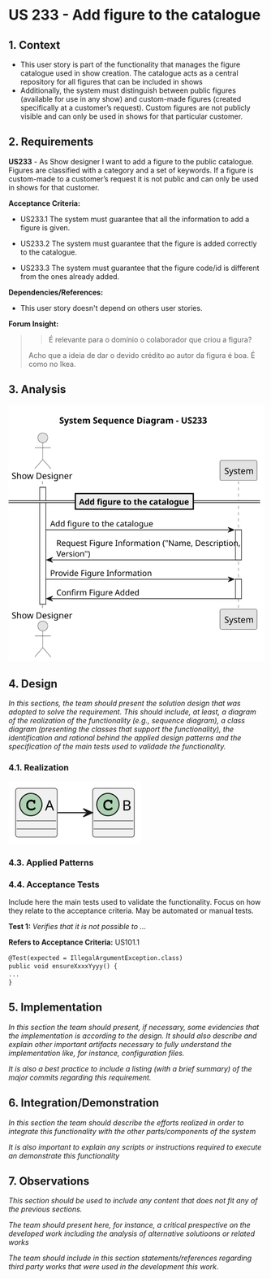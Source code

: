 # US 233 - Add figure to the catalogue


## 1. Context

* This user story is part of the functionality that manages the figure catalogue used in show creation. 
The catalogue acts as a central repository for all figures that can be included in shows
* Additionally, the system must distinguish between public figures (available for use in any show) and custom-made figures (created specifically at a customer’s request). 
Custom figures are not publicly visible and can only be used in shows for that particular customer.

## 2. Requirements

**US233** - As Show designer I want to add a figure to the public catalogue.
Figures are classified with a category and a set of keywords.
If a figure is custom-made to a customer’s request it is not public and can only be used in shows for that customer.


**Acceptance Criteria:**

- US233.1 The system must guarantee that all the information to add a figure is given.

- US233.2 The system must guarantee that the figure is added correctly to the catalogue.

- US233.3 The system must guarantee that the figure code/id is different from the ones already added.

**Dependencies/References:**

* This user story doesn't depend on others user stories.

**Forum Insight:**

>> É relevante para o domínio o colaborador que criou a figura?
>
> Acho que a ideia de dar o devido crédito ao autor da figura é boa. É como no Ikea.


## 3. Analysis

![System Sequence Diagram ](images/system-sequence-diagram-US233.svg)

## 4. Design

*In this sections, the team should present the solution design that was adopted to solve the requirement. This should include, at least, a diagram of the realization of the functionality (e.g., sequence diagram), a class diagram (presenting the classes that support the functionality), the identification and rational behind the applied design patterns and the specification of the main tests used to validade the functionality.*

### 4.1. Realization

![a class diagram](images/class-diagram-01.svg "A Class Diagram")

### 4.3. Applied Patterns

### 4.4. Acceptance Tests

Include here the main tests used to validate the functionality. Focus on how they relate to the acceptance criteria. May be automated or manual tests.

**Test 1:** *Verifies that it is not possible to ...*

**Refers to Acceptance Criteria:** US101.1


```
@Test(expected = IllegalArgumentException.class)
public void ensureXxxxYyyy() {
...
}
````

## 5. Implementation

*In this section the team should present, if necessary, some evidencies that the implementation is according to the design. It should also describe and explain other important artifacts necessary to fully understand the implementation like, for instance, configuration files.*

*It is also a best practice to include a listing (with a brief summary) of the major commits regarding this requirement.*

## 6. Integration/Demonstration

*In this section the team should describe the efforts realized in order to integrate this functionality with the other parts/components of the system*

*It is also important to explain any scripts or instructions required to execute an demonstrate this functionality*

## 7. Observations

*This section should be used to include any content that does not fit any of the previous sections.*

*The team should present here, for instance, a critical prespective on the developed work including the analysis of alternative solutioons or related works*

*The team should include in this section statements/references regarding third party works that were used in the development this work.*

